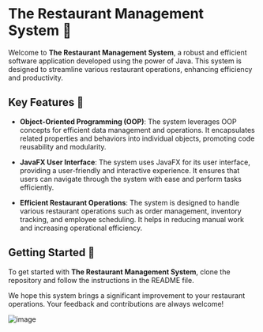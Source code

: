 # The Restaurant Management System :fork_and_knife:

Welcome to **The Restaurant Management System**, a robust and efficient software application developed using the power of Java. This system is designed to streamline various restaurant operations, enhancing efficiency and productivity.

## Key Features :key:

- **Object-Oriented Programming (OOP)**: The system leverages OOP concepts for efficient data management and operations. It encapsulates related properties and behaviors into individual objects, promoting code reusability and modularity.

- **JavaFX User Interface**: The system uses JavaFX for its user interface, providing a user-friendly and interactive experience. It ensures that users can navigate through the system with ease and perform tasks efficiently.

- **Efficient Restaurant Operations**: The system is designed to handle various restaurant operations such as order management, inventory tracking, and employee scheduling. It helps in reducing manual work and increasing operational efficiency.

## Getting Started :rocket:

To get started with **The Restaurant Management System**, clone the repository and follow the instructions in the README file.

We hope this system brings a significant improvement to your restaurant operations. Your feedback and contributions are always welcome!

![image](https://github.com/MoustafaHashem/Restaurant_Management_System_UI/assets/43302105/725f228d-39d9-4b36-89e6-9ae3af47c253)
